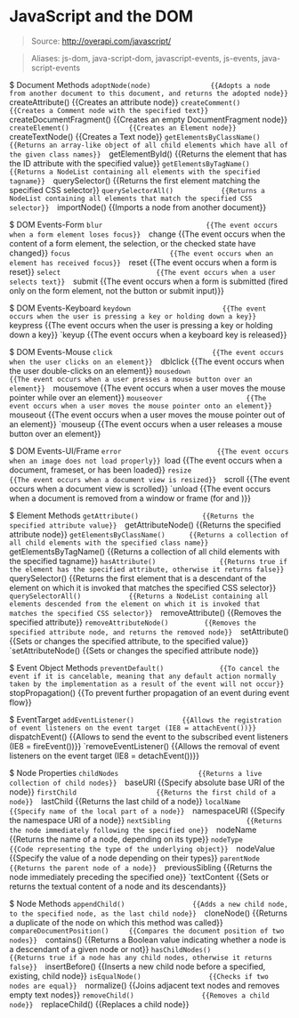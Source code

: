 # JavaScript and the DOM

> Source: http://overapi.com/javascript/

> Aliases: js-dom, java-script-dom, javascript-events, js-events, java-script-events

$ Document Methods
    `adoptNode(node)               {{Adopts a node from another document to this document, and returns the adopted node}} 
    `createAttribute()             {{Creates an attribute node}} 
    `createComment()               {{Creates a Comment node with the specified text}} 
    `createDocumentFragment()      {{Creates an empty DocumentFragment node}} 
    `createElement()               {{Creates an Element node}} 
    `createTextNode()              {{Creates a Text node}} 
    `getElementsByClassName()      {{Returns an array-like object of all child elements which have all of the given class names}} 
    `getElementById()              {{Returns the element that has the ID attribute with the specified value}} 
    `getElementsByTagName()        {{Returns a NodeList containing all elements with the specified tagname}} 
    `querySelector()               {{Returns the first element matching the specified CSS selector}} 
    `querySelectorAll()            {{Returns a NodeList containing all elements that match the specified CSS selector}} 
    `importNode()                  {{Imports a node from another document}} 

$ DOM Events-Form
    `blur                          {{The event occurs when a form element loses focus}} 
    `change                        {{The event occurs when the content of a form element, the selection, or the checked state have changed}} 
    `focus                         {{The event occurs when an element has received focus}} 
    `reset                         {{The event occurs when a form is reset}} 
    `select                        {{The event occurs when a user selects text}} 
    `submit                        {{The event occurs when a form is submitted (fired only on the form element, not the button or submit input)}} 

$ DOM Events-Keyboard
    `keydown                       {{The event occurs when the user is pressing a key or holding down a key}} 
    `keypress                      {{The event occurs when the user is pressing a key or holding down a key}} 
    `keyup                         {{The event occurs when a keyboard key is released}} 

$ DOM Events-Mouse
    `click                         {{The event occurs when the user clicks on an element}} 
    `dblclick                      {{The event occurs when the user double-clicks on an element}} 
    `mousedown                     {{The event occurs when a user presses a mouse button over an element}} 
    `mousemove                     {{The event occurs when a user moves the mouse pointer while over an element}} 
    `mouseover                     {{The event occurs when a user moves the mouse pointer onto an element}} 
    `mouseout                      {{The event occurs when a user moves the mouse pointer out of an element}} 
    `mouseup                       {{The event occurs when a user releases a mouse button over an element}} 

$ DOM Events-UI/Frame
    ` error                        {{The event occurs when an image does not load properly}} 
    `load                          {{The event occurs when a document, frameset, or <object> has been loaded}} 
    `resize                        {{The event occurs when a document view is resized}} 
    `scroll                        {{The event occurs when a document view is scrolled}} 
    `unload                        {{The event occurs when a document is removed from a window or frame (for <body> and <frameset>)}} 

$ Element Methods
    `getAttribute()                {{Returns the specified attribute value}} 
    `getAttributeNode()            {{Returns the specified attribute node}} 
    `getElementsByClassName()      {{Returns a collection of all child elements with the specified class name}} 
    `getElementsByTagName()        {{Returns a collection of all child elements with the specified tagname}} 
    `hasAttribute()                {{Returns true if the element has the specified attribute, otherwise it returns false}} 
    `querySelector()               {{Returns the first element that is a descendant of the element on which it is invoked that matches the specified CSS selector}} 
    `querySelectorAll()            {{Returns a NodeList containing all elements descended from the element on which it is invoked that matches the specified CSS selector}} 
    `removeAttribute()             {{Removes the specified attribute}} 
    `removeAttributeNode()         {{Removes the specified attribute node, and returns the removed node}} 
    `setAttribute()                {{Sets or changes the specified attribute, to the specified value}} 
    `setAttributeNode()            {{Sets or changes the specified attribute node}} 

$ Event Object Methods
    `preventDefault()              {{To cancel the event if it is cancelable, meaning that any default action normally taken by the implementation as a result of the event will not occur}} 
    `stopPropagation()             {{To prevent further propagation of an event during event flow}} 

$ EventTarget
    `addEventListener()            {{Allows the registration of event listeners on the event target (IE8 = attachEvent())}} 
    `dispatchEvent()               {{Allows to send the event to the subscribed event listeners (IE8 = fireEvent())}} 
    `removeEventListener()         {{Allows the removal of event listeners on the event target (IE8 = detachEvent())}} 

$ Node Properties
    `childNodes                    {{Returns a live collection of child nodes}} 
    `baseURI                       {{Specify absolute base URI of the node}} 
    `firstChild                    {{Returns the first child of a node}} 
    `lastChild                     {{Returns the last child of a node}} 
    `localName                     {{Specify name of the local part of a node}} 
    `namespaceURI                  {{Specify the namespace URI of a node}} 
    `nextSibling                   {{Returns the node immediately following the specified one}} 
    `nodeName                      {{Returns the name of a node, depending on its type}} 
    `nodeType                      {{Code representing the type of the underlying object}} 
    `nodeValue                     {{Specify the value of a node depending on their types}} 
    `parentNode                    {{Returns the parent node of a node}} 
    `previousSibling               {{Returns the node immediately preceding the specified one}} 
    `textContent                   {{Sets or returns the textual content of a node and its descendants}} 

$ Node Methods
    `appendChild()                 {{Adds a new child node, to the specified node, as the last child node}} 
    `cloneNode()                   {{Returns a duplicate of the node on which this method was called}} 
    `compareDocumentPosition()     {{Compares the document position of two nodes}} 
    `contains()                    {{Returns a Boolean value indicating whether a node is a descendant of a given node or not}} 
    `hasChildNodes()               {{Returns true if a node has any child nodes, otherwise it returns false}} 
    `insertBefore()                {{Inserts a new child node before a specified, existing, child node}} 
    `isEqualNode()                 {{Checks if two nodes are equal}} 
    `normalize()                   {{Joins adjacent text nodes and removes empty text nodes}} 
    `removeChild()                 {{Removes a child node}} 
    `replaceChild()                {{Replaces a child node}} 

